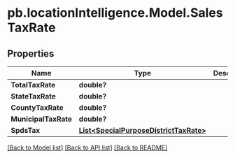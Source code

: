 # pb.locationIntelligence.Model.SalesTaxRate
## Properties

Name | Type | Description | Notes
------------ | ------------- | ------------- | -------------
**TotalTaxRate** | **double?** |  | [optional] 
**StateTaxRate** | **double?** |  | [optional] 
**CountyTaxRate** | **double?** |  | [optional] 
**MunicipalTaxRate** | **double?** |  | [optional] 
**SpdsTax** | [**List&lt;SpecialPurposeDistrictTaxRate&gt;**](SpecialPurposeDistrictTaxRate.md) |  | [optional] 

[[Back to Model list]](../README.md#documentation-for-models) [[Back to API list]](../README.md#documentation-for-api-endpoints) [[Back to README]](../README.md)

